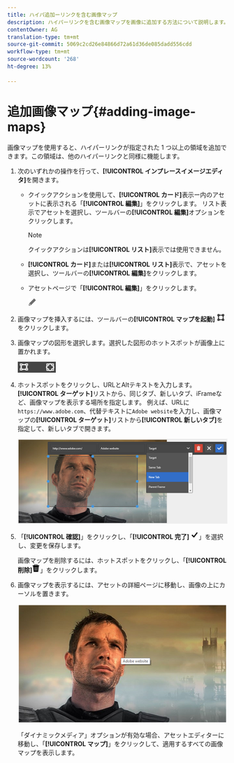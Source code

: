 ```yaml
---
title: ハイパ追加ーリンクを含む画像マップ
description: ハイパーリンクを含む画像マップを画像に追加する方法について説明します。
contentOwner: AG
translation-type: tm+mt
source-git-commit: 5069c2cd26e84866d72a61d36de085dadd556cdd
workflow-type: tm+mt
source-wordcount: '268'
ht-degree: 13%

---
```



# 追加画像マップ{#adding-image-maps}

画像マップを使用すると、ハイパーリンクが指定された 1 つ以上の領域を追加できます。この領域は、他のハイパーリンクと同様に機能します。

1. 次のいずれかの操作を行って、**[!UICONTROL インプレースイメージエディタ]**&#x200B;を開きます。

   * クイックアクションを使用して、**[!UICONTROL カード]**&#x200B;表示ー内のアセットに表示される「**[!UICONTROL 編集]**」をクリックします。 リスト表示でアセットを選択し、ツールバーの&#x200B;**[!UICONTROL 編集]**&#x200B;オプションをクリックします。

      >[!NOTE]
      >
      >クイックアクションは&#x200B;**[!UICONTROL リスト]**&#x200B;表示では使用できません。

   * **[!UICONTROL カード]**&#x200B;または&#x200B;**[!UICONTROL リスト]**&#x200B;表示で、アセットを選択し、ツールバーの&#x200B;**[!UICONTROL 編集]**&#x200B;をクリックします。
   * アセットページで「**[!UICONTROL 編集]**」をクリックします。

      ![編集オプション](assets/do-not-localize/edit_icon.png)

1. 画像マップを挿入するには、ツールバーの&#x200B;**[!UICONTROL マップを起動]** ![画像マップ](assets/do-not-localize/image-map-icon.png)をクリックします。
1. 画像マップの図形を選択します。選択した図形のホットスポットが画像上に置かれます。

   ![chlimage_1-422](assets/chlimage_1-422.png)

1. ホットスポットをクリックし、URLとAltテキストを入力します。 **[!UICONTROL ターゲット]**&#x200B;リストから、同じタブ、新しいタブ、iFrameなど、画像マップを表示する場所を指定します。 例えば、URLに`https://www.adobe.com`、代替テキストに`Adobe website`を入力し、画像マップの&#x200B;**[!UICONTROL ターゲット]**&#x200B;リストから&#x200B;**[!UICONTROL 新しいタブ]**&#x200B;を指定して、新しいタブで開きます。

   ![chlimage_1-423](assets/chlimage_1-423.png)

1. 「**[!UICONTROL 確認]**」をクリックし、「**[!UICONTROL 完了]** ![」をクリックして、ツールバーから「確認完了](assets/do-not-localize/check-ok-done-icon.png)」を選択し、変更を保存します。

   画像マップを削除するには、ホットスポットをクリックし、「**[!UICONTROL 削除]**![削除](assets/do-not-localize/delete-solid-line.png)」をクリックします。

1. 画像マップを表示するには、アセットの詳細ページに移動し、画像の上にカーソルを置きます。

   ![chlimage_1-426](assets/chlimage_1-426.png)

   「ダイナミックメディア」オプションが有効な場合、アセットエディターに移動し、「**[!UICONTROL マップ]**」をクリックして、適用するすべての画像マップを表示します。
